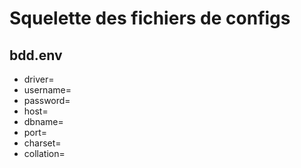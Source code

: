 # Squelette des fichiers de configs

## bdd.env
* driver=
* username=
* password=
* host=
* dbname=
* port=
* charset=
* collation=